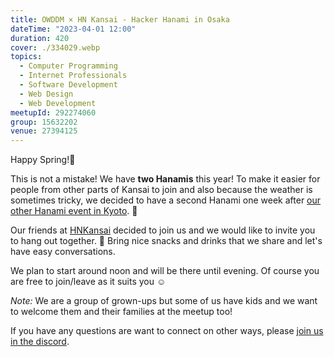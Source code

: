 ```yaml
---
title: OWDDM × HN Kansai - Hacker Hanami in Osaka
dateTime: "2023-04-01 12:00"
duration: 420
cover: ./334029.webp
topics:
  - Computer Programming
  - Internet Professionals
  - Software Development
  - Web Design
  - Web Development
meetupId: 292274060
group: 15632202
venue: 27394125
---
```


Happy Spring!👋

This is not a mistake! We have **two Hanamis** this year!
To make it easier for people from other parts of Kansai to join and also because the weather is sometimes tricky, we decided to have a second Hanami one week after [our other Hanami event in Kyoto](https://www.meetup.com/kyoto-web-designers-and-developers-meetup/events/292145752/). 🌸

Our friends at [HNKansai](https://www.meetup.com/hacker-news-kansai/events/292273445/) decided to join us and we would like to invite you to hang out together. 🤗 Bring nice snacks and drinks that we share and let's have easy conversations.

We plan to start around noon and will be there until evening. Of course you are free to join/leave as it suits you ☺️

_Note:_ We are a group of grown-ups but some of us have kids and we want to welcome them and their families at the meetup too!

If you have any questions are want to connect on other ways, please [join us in the discord](https://owddm.com/discord).
